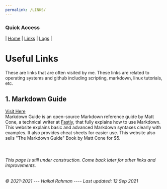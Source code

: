 ```yaml
---
permalink: /LINKS/
---
```


### Quick Access
| [Home](https://haikalrmn.github.io/os212/ "Repository's Home Page") | [Links](https://haikalrmn.github.io/os212/LINKS/ "OS/Github Related References (You are here)") | [Logs](https://haikalrmn.github.io/os212/TXT/mylog.txt "Log of My Daily Activities 24/7") |
# Useful Links
These are links that are often visited by me. These links are related to operating systems and github including scripting, markdown, linux tutorials, etc.

## 1. Markdown Guide
[Visit Here](https://www.markdownguide.org/)<br>
Markdown Guide is an open-source Markdown reference guide by Matt Cone, a technical writer at [Fastly](https://www.fastly.com/), that fully explains how to use Markdown.
This website explains basic and advanced Markdown syntaxes clearly with examples. It also provides
cheat sheets for easier use. This website also sells "The Markdown Guide" Book by Matt Cone for $5.
<br>
<br>
<br>
###### This page is still under construction. Come back later for other links and improvements.
###### © 2021-2021 --- Haikal Rahman ---- Last updated: 12 Sep 2021
